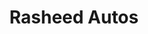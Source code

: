 ---
title: "Rasheed Autos"
url: /karachi/rasheed-autos-v3f5-8hc-khushal-rd-block-2-p-e-c-h-s/
shop: motorcycle
---